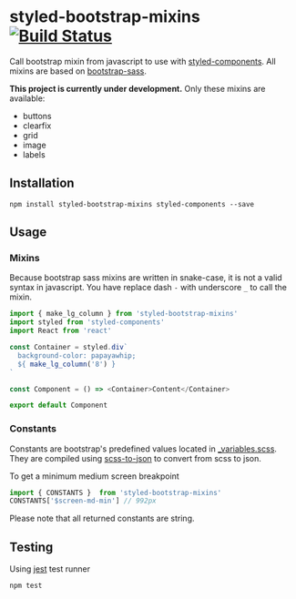 # styled-bootstrap-mixins [![Build Status](https://travis-ci.org/makemek/styled-bootstrap.svg?branch=master)](https://travis-ci.org/makemek/styled-bootstrap)

Call bootstrap mixin from javascript to use with [styled-components](https://github.com/styled-components/styled-components).
All mixins are based on [bootstrap-sass](https://github.com/twbs/bootstrap-sass).

**This project is currently under development.**
Only these mixins are available:

- buttons
- clearfix
- grid
- image
- labels

## Installation
```
npm install styled-bootstrap-mixins styled-components --save
```

## Usage
### Mixins
Because bootstrap sass mixins are written in snake-case, it is not a valid syntax in javascript.
You have replace dash `-` with underscore `_` to call the mixin.

```javascript
import { make_lg_column } from 'styled-bootstrap-mixins'
import styled from 'styled-components'
import React from 'react'

const Container = styled.div`
  background-color: papayawhip;
  ${ make_lg_column('8') }
`

const Component = () => <Container>Content</Container>

export default Component
```

### Constants
Constants are bootstrap's predefined values located in [\_variables.scss](https://github.com/twbs/bootstrap-sass/blob/master/assets/stylesheets/bootstrap/_variables.scss).
They are compiled using [scss-to-json](https://github.com/ryanbahniuk/scss-to-json) to convert from scss to json.

To get a minimum medium screen breakpoint
```javascript
import { CONSTANTS }  from 'styled-bootstrap-mixins'
CONSTANTS['$screen-md-min'] // 992px
```
Please note that all returned constants are string.

## Testing
Using [jest](https://github.com/facebook/jest) test runner
```
npm test
```
